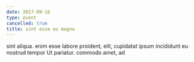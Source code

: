 ```yaml
---
date: 2017-09-16
type: event
cancelled: true
title: sint esse eu magna
---
```

sint aliqua. enim esse labore proident, elit, cupidatat ipsum incididunt eu nostrud tempor Ut pariatur. commodo amet, ad